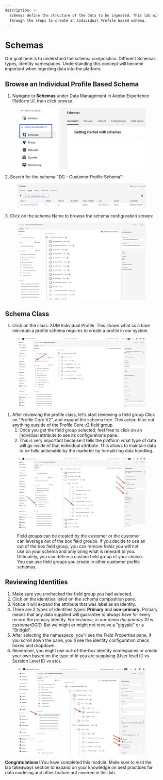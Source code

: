 ```yaml
---
description: >-
  Schemas define the structure of the data to be ingested. This lab will walk
  through the steps to create an Individual Profile based schema.
---
```


# Schemas

Our goal here is to understand the schema composition. Different Schemas types, identity namespaces. Understanding this concept will become important when ingesting data into the platform. &#x20;

## Browse an Individual Profile Based Schema

1. Navigate to **Schemas** under Data Management in Adobe Experience Platform UI, then click browse.&#x20;

<figure><img src="../.gitbook/assets/image.png" alt=""><figcaption></figcaption></figure>

2\.  Search for the schema "DG - Customer Profile Schema":&#x20;

<figure><img src="../.gitbook/assets/Screenshot 2023-07-10 at 5.07.27 PM.png" alt=""><figcaption></figcaption></figure>

3\. Click on the schema Name to browse the schema configuration screen:&#x20;

<figure><img src="../.gitbook/assets/Screenshot 2023-07-10 at 5.08.52 PM.png" alt=""><figcaption></figcaption></figure>

## Schema Class

1. Click on the class: XDM Individual Profile. This shows what as a bare minimum a profile schema requires to create a profile in our system.&#x20;

<figure><img src="../.gitbook/assets/Screenshot 2023-07-10 at 5.12.54 PM.png" alt=""><figcaption></figcaption></figure>

1. After reviewing the profile class, let's start reviewing a field group Click on "Profile Core V2", and expand the schema tree. This action filter out anything outside of the Profile Core v2 field group. &#x20;
   1. Once you get the field group selected, feel free to click on an individual attribute to see its configurations pane.&#x20;
   2. This is very important because it tells the platform what type of data will go inside of that individual attribute. This allows to maintain data to be fully actionable by the marketer by formalizing data handling.&#x20;

<figure><img src="../.gitbook/assets/Screenshot 2023-07-10 at 5.23.44 PM.png" alt=""><figcaption><p>Field groups can be created by the customer or the customer can leverage out of the box field groups. If you decide to use an out of the box field group, you can remove fields you will not use on your schema and only bring what is relevant to you. Ultimately, you can define a custom field group of your choice. You can use field groups you create in other customer profile schemas. </p></figcaption></figure>

## Reviewing Identities

1. Make sure you unchecked the field group you had selected.&#x20;
2. Click on the identities listed on the schema composition pane.&#x20;
3. Notice it will expand the attribute that was label as an identity.&#x20;
4. There are 2 types of identities types: **Primary** and **non-primary**. Primary means that any data supplied will guarantee to always have for every record the primary identity. _For instance, in our demo the primary ID is customerDGID._ But we might or might not receive a "gigyaId" or a "BridgId". &#x20;
5. After selecting the namespace, you'll see the Field Properties pane, if you scroll down the pane, you'll see the identity configuration check boxes and dropdown.&#x20;
6. Remember, you might use out-of-the-box identity namespaces or create your own based on the type of id you are supplying (User level ID vs Session Level ID vs etc).&#x20;

<figure><img src="../.gitbook/assets/Screenshot 2023-07-10 at 5.32.39 PM.png" alt=""><figcaption></figcaption></figure>

**Congratulations!** You have completed this module. Make sure to visit the lab takeaways section to expand on your knowledge on best practices for data modeling and other feature not covered in this lab.

